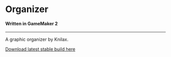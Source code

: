 # Organizer
#### Written in GameMaker 2

---

A graphic organizer by Knilax.

[Download latest stable build here](https://knilax.itch.io/organizer)
